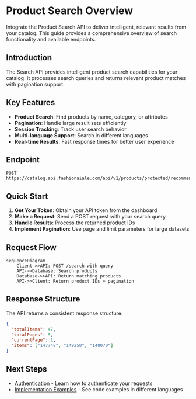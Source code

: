 # Product Search Overview

Integrate the Product Search API to deliver intelligent, relevant results from your catalog. This guide provides a comprehensive overview of search functionality and available endpoints.

## Introduction

The Search API provides intelligent product search capabilities for your catalog. It processes search queries and returns relevant product matches with pagination support.

## Key Features

- **Product Search**: Find products by name, category, or attributes
- **Pagination**: Handle large result sets efficiently
- **Session Tracking**: Track user search behavior
- **Multi-language Support**: Search in different languages
- **Real-time Results**: Fast response times for better user experience

## Endpoint

```
POST https://catalog.api.fashionaiale.com/api/v1/products/protected/recommendation
```

## Quick Start

1. **Get Your Token**: Obtain your API token from the dashboard
2. **Make a Request**: Send a POST request with your search query
3. **Handle Results**: Process the returned product IDs
4. **Implement Pagination**: Use page and limit parameters for large datasets

## Request Flow

```mermaid
sequenceDiagram
    Client->>API: POST /search with query
    API->>Database: Search products
    Database->>API: Return matching products
    API->>Client: Return product IDs + pagination
```

## Response Structure

The API returns a consistent response structure:

```json
{
  "totalItems": 47,
  "totalPages": 5,
  "currentPage": 1,
  "items": ["147748", "149250", "148070"]
}
```

## Next Steps

- [Authentication](../authentication) - Learn how to authenticate your requests
- [Implementation Examples](./examples) - See code examples in different languages
